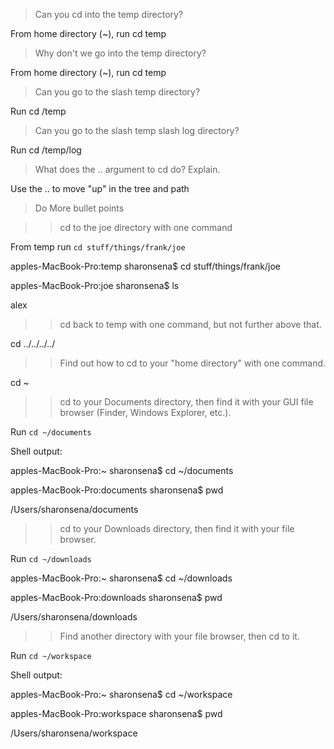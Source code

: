 >Can you cd into the temp directory?
 
From home directory (~), run cd temp
 
>Why don't we go into the temp directory?
 
From home directory (~), run cd temp
 
>Can you go to the slash temp directory?
 
Run cd /temp 

>Can you go to the slash temp slash log directory?

Run cd /temp/log

>What does the .. argument to cd do?  Explain.

Use the .. to move "up" in the tree and path

>Do More bullet points

>>cd to the joe directory with one command

From temp run `cd stuff/things/frank/joe`

apples-MacBook-Pro:temp sharonsena$ cd stuff/things/frank/joe

apples-MacBook-Pro:joe sharonsena$ ls

alex

>>cd back to temp with one command, but not further above that.

cd ../../../../

>>Find out how to cd to your "home directory" with one command.

cd ~

>>cd to your Documents directory, then find it with your GUI file browser (Finder, Windows Explorer, etc.).

Run `cd ~/documents`

Shell output:

apples-MacBook-Pro:~ sharonsena$ cd ~/documents

apples-MacBook-Pro:documents sharonsena$ pwd

/Users/sharonsena/documents

>>cd to your Downloads directory, then find it with your file browser.

Run `cd ~/downloads`

apples-MacBook-Pro:~ sharonsena$ cd ~/downloads

apples-MacBook-Pro:downloads sharonsena$ pwd

/Users/sharonsena/downloads

>>Find another directory with your file browser, then cd to it.

Run `cd ~/workspace`

Shell output: 

apples-MacBook-Pro:~ sharonsena$ cd ~/workspace

apples-MacBook-Pro:workspace sharonsena$ pwd

/Users/sharonsena/workspace
